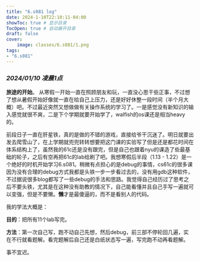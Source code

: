 ```yaml
---
title: "6.s081 log"
date: 2024-1-10T22:10:11-04:00
showToc: true # 显示目录
TocOpen: true # 自动展开目录
draft: false 
cover:
    image: classes/6.s081/1.png
tags: 
- "6.s081"
---
```


### *2024/01/10 凌晨1点*

**旅途的开始**。
从寒假一开始一直在照顾朋友和玩，一直没心思干些正事，不过想了想从暑假开始好像就一直在给自己上压力，还是好好休整一段时间（半个月大概）吧。不过最近突然又想做做有关操作系统的学习了。一是感觉没有新知识的输入感觉就很不爽，二是下个学期就要开始学了，walfish的os课还是相当heavy的。

前段日子一直在肝星铁，真的是做的不错的游戏，直接给爷干沉迷了。明日就要出发去爬雪山了，在上学期就兜兜转转想要把这门课的实验写了但是还是都花时间在体系结构上了，虽然我的61c还是没有跟完，但是自己也跟着nyu的课造了些最基础的轮子，之后有空再把61c的lab给刷了吧。我想寒假后半段（1.13 - 1.22）是一个绝好的时机开始学习6.s081。稍微有点担心的是debug的事情，cs61c的很多课因为没有合理的debug方式我都是头铁一步一步看过去的，没有用gdb这种软件，不过据说很多blog都写了一些debug的手法和思路。我觉得自己经历过了思考之后不要头铁，尤其是在这种没有助教的情况下，自己能看懂并且自己手写一遍就可以变强，但是不要懒。**懒**才是最傻逼的，而不是看别人的代码。

我的学法大概是：

**目的**：把所有11个lab写完。

**方法**：第一次自己写，跑不动自己先想，然后debug，前三部不停轮回几遍，实在不行就看题解。看完题解后自己还是白纸状态写一遍，写完跑不动再看题解。

事不宜迟。

